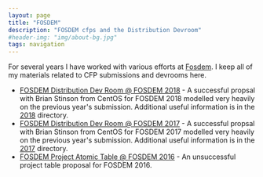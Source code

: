 ```yaml
---
layout: page
title: "FOSDEM"
description: "FOSDEM cfps and the Distribution Devroom"
#header-img: "img/about-bg.jpg"
tags: navigation
---
```


For several years I have worked with various efforts at [Fosdem](https://fosdem.org).  I keep all of my materials related to CFP submissions and devrooms here.

* [FOSDEM Distribution Dev Room @ FOSDEM 2018](2018/fosdem-2018-distribution-devroom) - A successful propsal with Brian Stinson from CentOS for FOSDEM 2018 modelled very heavily on the previous year's submission.  Additional useful information is in the [2018](2018) directory.
* [FOSDEM Distribution Dev Room @ FOSDEM 2017](2017/fosdem-2017-distribution-devroom) - A successful propsal with Brian Stinson from CentOS for FOSDEM 2017 modelled very heavily on the previous year's submission.  Additional useful information is in the [2017](2017) directory.
* [FOSDEM Project Atomic Table @ FOSDEM 2016](fosdem-2016-table-proposal-atomic) - An unsuccessful project table proposal for FOSDEM 2016.
